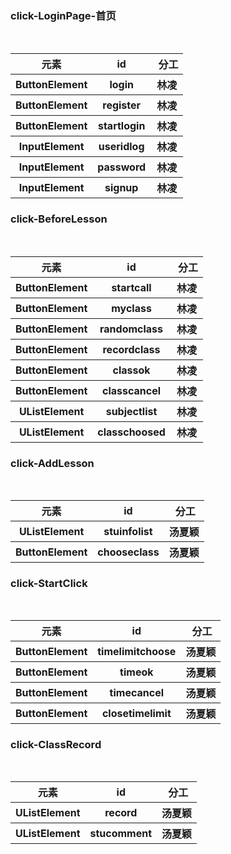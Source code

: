 ### click-LoginPage-首页

<table>
        <tr>
            <th>元素</th>
            <th> id </th>
            <th> 分工 </th>
        </tr>
        <tr>
            <th>ButtonElement </th>
            <th>login </th>
            <th>林凌</th>
        </tr>
        <tr>
            <th>ButtonElement</th>
            <th>register </th>
            <th>林凌</th>
        </tr>
        <tr>
            <th>ButtonElement</th>
            <th>startlogin</th>
            <th>林凌</th>
        </tr>
        <tr>
            <th>InputElement</th>
            <th>useridlog</th>
            <th>林凌</th>
        </tr>
        <tr>
            <th>InputElement</th>
            <th>password</th>
            <th>林凌</th>
        </tr>  
        <tr>
            <th>InputElement</th>
            <th>signup</th>
            <th>林凌</th>
        </tr>
</table>

### click-BeforeLesson

<table>
        <tr>
            <th>元素</th>
            <th> id </th>
            <th> 分工 </th>
        </tr>
        <tr>
            <th>ButtonElement </th>
            <th>startcall </th>
            <th>林凌</th>
        </tr>
        <tr>
            <th>ButtonElement</th>
            <th>myclass </th>
            <th>林凌</th>
        </tr>
        <tr>
            <th>ButtonElement</th>
            <th>randomclass</th>
            <th>林凌</th>
        </tr>
        <tr>
            <th>ButtonElement</th>
            <th>recordclass</th>
            <th>林凌</th>
        </tr>
        <tr>
            <th>ButtonElement</th>
            <th>classok</th>
            <th>林凌</th>
        </tr>  
        <tr>
            <th>ButtonElement</th>
            <th>classcancel</th>
            <th>林凌</th>
        </tr>
         <tr>
            <th>UListElement</th>
            <th>subjectlist</th>
            <th>林凌</th>
        </tr>
         <tr>
            <th>UListElement</th>
            <th>classchoosed</th>
            <th>林凌</th>
        </tr>
</table>

### click-AddLesson

<table>
        <tr>
            <th>元素</th>
            <th> id </th>
            <th> 分工 </th>
        </tr>
         <tr>
            <th>UListElement</th>
            <th>stuinfolist</th>
            <th>汤夏颖</th>
        </tr>
        <tr>
            <th>ButtonElement </th>
            <th>chooseclass</th>
            <th>汤夏颖</th>
        </tr>        
</table>

### click-StartClick

<table>
        <tr>
            <th>元素</th>
            <th> id </th>
            <th> 分工 </th>
        </tr>
        <tr>
            <th>ButtonElement </th>
            <th>timelimitchoose</th>
            <th>汤夏颖</th>
        </tr>    
         <tr>
            <th>ButtonElement </th>
            <th>timeok</th>
            <th>汤夏颖</th>
        </tr>      
         <tr>
            <th>ButtonElement </th>
            <th>timecancel</th>
            <th>汤夏颖</th>
        </tr>      
         <tr>
            <th>ButtonElement </th>
            <th>closetimelimit</th>
            <th>汤夏颖</th>
        </tr>      
</table>

### click-ClassRecord

<table>
        <tr>
            <th>元素</th>
            <th> id </th>
            <th> 分工 </th>
        </tr>
         <tr>
            <th>UListElement</th>
            <th>record</th>
            <th>汤夏颖</th>
        </tr>
        <tr>
            <th>UListElement</th>
            <th>stucomment</th>
            <th>汤夏颖</th>
        </tr>
</table>
